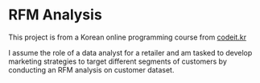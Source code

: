 # RFM Analysis

This project is from a Korean online programming course from [codeit.kr](https://www.codeit.kr/topics/project-data-analysis-rfm)

I assume the role of a data analyst for a retailer and am tasked to develop marketing strategies to target different segments of customers by conducting an RFM analysis on customer dataset.

